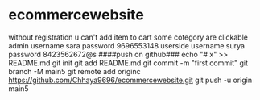 # ecommercewebsite
without registration u can't add item  to cart
some cotegory are clickable  
admin
username sara
password 9696553148
userside
username  surya
password  8423562672@s
####push on github###
echo "# x" >> README.md
git init
git add README.md
git commit -m "first commit"
git branch -M main5
git remote add originc https://github.com/Chhaya9696/ecommercewebsite.git
git push -u origin main5
